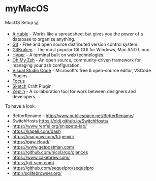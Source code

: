 # myMacOS
MacOS Setup 💻
- [Airtable](https://airtable.com/) - Works like a spreadsheet but gives you the power of a database to organize anything.
- [Git](https://git-scm.com/) -  Free and open source distributed version control system.
- [GitKraken](https://www.gitkraken.com/) - The most popular Git GUI for Windows, Mac AND Linux.
- [Hyper](https://github.com/zeit/hyper) - A terminal built on web technologies.
- [Oh My Zsh]() - An open source, community-driven framework for managing your zsh configuration.
- [Visual Studio Code](https://github.com/Microsoft/vscode) - Microsoft's free & open-source editor, VSCode Plugins.
- [Focus](https://heyfocus.com/)
- [Sketch](https://www.sketchapp.com/) Craft Plugin
- [Zeplin](https://www.zeplin.io/) - A collaboration tool for work between designers and developers.

To have a look:
- BetterRename - http://www.publicspace.net/BetterRename/
- SwitchHosts https://oldj.github.io/SwitchHosts/
- https://www.renfei.org/snippets-lab/
- https://kapeli.com/dash
- https://macpaw.com/fr/gemini
- https://paw.cloud/
- https://www.getpostman.com/
- https://github.com/nicolargo/glances
- https://www.cakebrew.com/
- https://git-scm.com/
- https://github.com/sequelpro/sequelpro
- http://sqlitebrowser.org/
